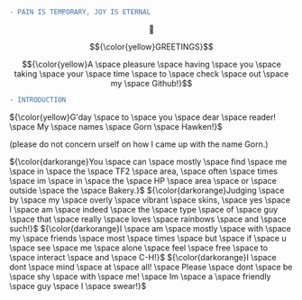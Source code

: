 ```diff
- PAIN IS TEMPORARY, JOY IS ETERNAL
```
$${🌄}$$

$${\color{yellow}GREETINGS}$$ 

$${\color{yellow}A \space pleasure \space having \space you \space taking \space your \space time \space to \space check \space out \space my \space Github!}$$

```diff
- INTRODUCTION
```
${\color{yellow}G'day \space to \space you \space dear \space reader! \space My \space names \space Gorn \space Hawken!}$

(please do not concern urself on how I came up with the name Gorn.)


${\color{darkorange}You \space can \space mostly \space find \space me \space in \space the \space TF2 \space area, \space often \space times \space im \space in \space the \space HP \space area \space or \space outside \space the \space Bakery.}$
${\color{darkorange}Judging \space by \space my \space overly \space vibrant \space skins, \space yes \space I \space am \space indeed \space the \space type \space of \space guy \space that \space really \space loves \space rainbows \space and \space such!}$
${\color{darkorange}I \space am \space mostly \space with \space my \space friends \space most \space times \space but \space if \space u \space see \space me \space alone \space feel \space free \space to \space interact \space and \space C-H!}$
${\color{darkorange}I \space dont \space mind \space at \space all! \space Please \space dont \space be \space shy \space with \space me! \space Im \space a \space friendly \space guy \space I \space swear!}$

